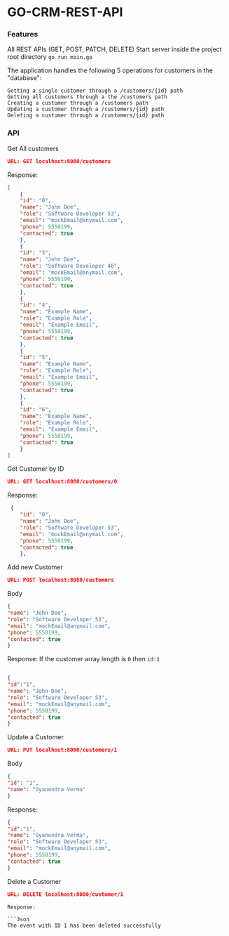 # GO-CRM-REST-API

### Features

All REST APIs (GET, POST, PATCH, DELETE)
Start server inside the project root directory
`go run main.go`

The application handles the following 5 operations for customers in the "database":
> 
    Getting a single customer through a /customers/{id} path
    Getting all customers through a the /customers path
    Creating a customer through a /customers path
    Updating a customer through a /customers/{id} path
    Deleting a customer through a /customers/{id} path

### API

Get All customers

```Json
URL: GET localhost:8080/customers
```

Response:

```Json
[
    {
    "id": "0",
    "name": "John Doe",
    "role": "Software Developer 53",
    "email": "mockEmail@anymail.com",
    "phone": 5550199,
    "contacted": true
    },
    {
    "id": "3",
    "name": "John Doe",
    "role": "Software Developer 46",
    "email": "mockEmail@anymail.com",
    "phone": 5550199,
    "contacted": true
    },
    {
    "id": "4",
    "name": "Example Name",
    "role": "Example Role",
    "email": "Example Email",
    "phone": 5550199,
    "contacted": true
    },
    {
    "id": "5",
    "name": "Example Name",
    "role": "Example Role",
    "email": "Example Email",
    "phone": 5550199,
    "contacted": true
    },
    {
    "id": "6",
    "name": "Example Name",
    "role": "Example Role",
    "email": "Example Email",
    "phone": 5550199,
    "contacted": true
    }
]
```

Get Customer by ID
```Json
URL: GET localhost:8080/customers/0
```

Response:
```Json
 {
    "id": "0",
    "name": "John Doe",
    "role": "Software Developer 53",
    "email": "mockEmail@anymail.com",
    "phone": 5550199,
    "contacted": true
    },
```

Add new Customer
```Json
URL: POST localhost:8080/customers
```

Body
```Json
{
"name": "John Doe",
"role": "Software Developer 53",
"email": "mockEmail@anymail.com",
"phone": 5550199,
"contacted": true
}
```
Response:
If the customer array length is `0` then `id:1`
```Json

{
"id":"1",
"name": "John Doe",
"role": "Software Developer 53",
"email": "mockEmail@anymail.com",
"phone": 5550199,
"contacted": true
}
```
Update a Customer
```Json
URL: PUT localhost:8080/customers/1
```
Body
```Json
{
"id": "1",
"name": "Gyanendra Verma"
}
```
Response:
```Json
{
"id":"1",
"name": "Gyanendra Verma",
"role": "Software Developer 53",
"email": "mockEmail@anymail.com",
"phone": 5550199,
"contacted": true
}
```
Delete a Customer
```Json
URL: DELETE localhost:8080/customer/1
```

```
Response:

```Json
The event with ID 1 has been deleted successfully
```
